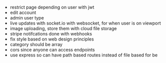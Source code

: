 - restrict page depending on user with jwt
- edit account
- admin user type
- live updates with socket.io with websocket, for when user is on viewport
- image uploading, store them with cloud file storage
- stripe notifcations done with webhooks
- fix style based on web design principles
- category should be array
- cors since anyone can access endpoints
- use express so can have path based routes instead of file based for be






